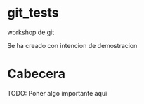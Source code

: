 git_tests
=========

workshop de git

Se ha creado con intencion de demostracion

Cabecera
=========

TODO: Poner algo importante aqui